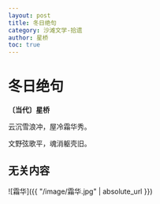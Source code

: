```yaml
---
layout: post
title: 冬日绝句
category: 沙滩文学-拾遗
author: 星桥
toc: true
---
```


# 冬日绝句

**〔当代〕星桥**

云沉雪浪冲，屋冷霜华秀。

文野弦歌平，魂消躯壳旧。

## 无关内容

![霜华]({{ "/image/霜华.jpg" | absolute_url }})

